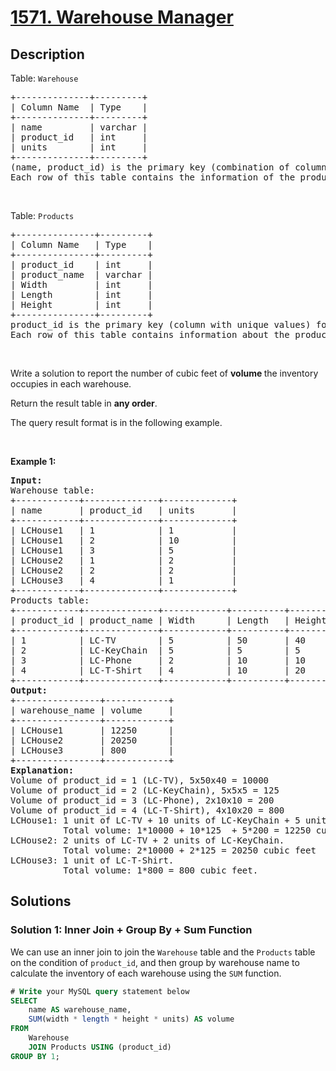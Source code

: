 # [1571. Warehouse Manager](https://leetcode.com/problems/warehouse-manager)


## Description

<p>Table: <code>Warehouse</code></p>

<pre>
+--------------+---------+
| Column Name  | Type    |
+--------------+---------+
| name         | varchar |
| product_id   | int     |
| units        | int     |
+--------------+---------+
(name, product_id) is the primary key (combination of columns with unique values) for this table.
Each row of this table contains the information of the products in each warehouse.
</pre>

<p>&nbsp;</p>

<p>Table: <code>Products</code></p>

<pre>
+---------------+---------+
| Column Name   | Type    |
+---------------+---------+
| product_id    | int     |
| product_name  | varchar |
| Width         | int     |
| Length        | int     |
| Height        | int     |
+---------------+---------+
product_id is the primary key (column with unique values) for this table.
Each row of this table contains information about the product dimensions (Width, Lenght, and Height) in feets of each product.
</pre>

<p>&nbsp;</p>

<p>Write a solution to report the number of cubic feet of <strong>volume </strong>the inventory occupies in each warehouse.</p>

<p>Return the result table in <strong>any order</strong>.</p>

<p>The query result format is in the following example.</p>

<p>&nbsp;</p>
<p><strong class="example">Example 1:</strong></p>

<pre>
<strong>Input:</strong> 
Warehouse table:
+------------+--------------+-------------+
| name       | product_id   | units       |
+------------+--------------+-------------+
| LCHouse1   | 1            | 1           |
| LCHouse1   | 2            | 10          |
| LCHouse1   | 3            | 5           |
| LCHouse2   | 1            | 2           |
| LCHouse2   | 2            | 2           |
| LCHouse3   | 4            | 1           |
+------------+--------------+-------------+
Products table:
+------------+--------------+------------+----------+-----------+
| product_id | product_name | Width      | Length   | Height    |
+------------+--------------+------------+----------+-----------+
| 1          | LC-TV        | 5          | 50       | 40        |
| 2          | LC-KeyChain  | 5          | 5        | 5         |
| 3          | LC-Phone     | 2          | 10       | 10        |
| 4          | LC-T-Shirt   | 4          | 10       | 20        |
+------------+--------------+------------+----------+-----------+
<strong>Output:</strong> 
+----------------+------------+
| warehouse_name | volume     | 
+----------------+------------+
| LCHouse1       | 12250      | 
| LCHouse2       | 20250      |
| LCHouse3       | 800        |
+----------------+------------+
<strong>Explanation:</strong> 
Volume of product_id = 1 (LC-TV), 5x50x40 = 10000
Volume of product_id = 2 (LC-KeyChain), 5x5x5 = 125 
Volume of product_id = 3 (LC-Phone), 2x10x10 = 200
Volume of product_id = 4 (LC-T-Shirt), 4x10x20 = 800
LCHouse1: 1 unit of LC-TV + 10 units of LC-KeyChain + 5 units of LC-Phone.
          Total volume: 1*10000 + 10*125  + 5*200 = 12250 cubic feet
LCHouse2: 2 units of LC-TV + 2 units of LC-KeyChain.
          Total volume: 2*10000 + 2*125 = 20250 cubic feet
LCHouse3: 1 unit of LC-T-Shirt.
          Total volume: 1*800 = 800 cubic feet.
</pre>

## Solutions

### Solution 1: Inner Join + Group By + Sum Function

We can use an inner join to join the `Warehouse` table and the `Products` table on the condition of `product_id`, and then group by warehouse name to calculate the inventory of each warehouse using the `SUM` function.

<!-- tabs:start -->

```sql
# Write your MySQL query statement below
SELECT
    name AS warehouse_name,
    SUM(width * length * height * units) AS volume
FROM
    Warehouse
    JOIN Products USING (product_id)
GROUP BY 1;
```

<!-- tabs:end -->

<!-- end -->
